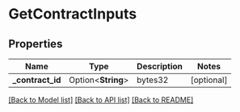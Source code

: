 # GetContractInputs

## Properties

Name | Type | Description | Notes
------------ | ------------- | ------------- | -------------
**_contract_id** | Option<**String**> | bytes32 | [optional]

[[Back to Model list]](../README.md#documentation-for-models) [[Back to API list]](../README.md#documentation-for-api-endpoints) [[Back to README]](../README.md)


